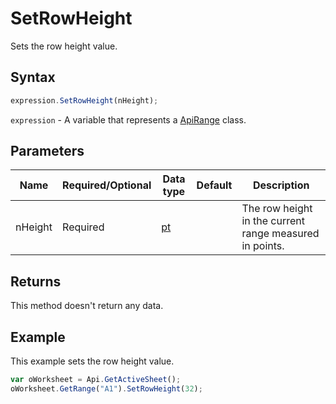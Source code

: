# SetRowHeight

Sets the row height value.

## Syntax

```javascript
expression.SetRowHeight(nHeight);
```

`expression` - A variable that represents a [ApiRange](../ApiRange.md) class.

## Parameters

| **Name** | **Required/Optional** | **Data type** | **Default** | **Description** |
| ------------- | ------------- | ------------- | ------------- | ------------- |
| nHeight | Required | [pt](../../Enumeration/pt.md) |  | The row height in the current range measured in points. |

## Returns

This method doesn't return any data.

## Example

This example sets the row height value.

```javascript
var oWorksheet = Api.GetActiveSheet();
oWorksheet.GetRange("A1").SetRowHeight(32);
```
